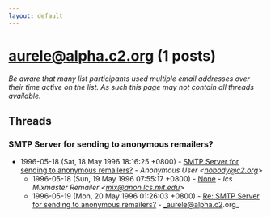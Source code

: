 ```yaml
---
layout: default
---
```


# aurele@alpha.c2.org (1 posts)

_Be aware that many list participants used multiple email addresses over their time active on the list. As such this page may not contain all threads available._

## Threads

### SMTP Server for sending to anonymous remailers?
+ 1996-05-18 (Sat, 18 May 1996 18:16:25 +0800) - [SMTP Server for sending to anonymous remailers?](/archive/1996/05/f23c834401f8c40b079691dcf9235d59572bf7734a22a9930a9604ff4f023571) - _Anonymous User \<nobody@c2.org\>_
  + 1996-05-18 (Sun, 19 May 1996 07:55:17 +0800) - [None](/archive/1996/05/edf8ff5563e16c6c5d934e65541c1f00d393d345a78744d2ceabe9e6cd7cf830) - _lcs Mixmaster Remailer \<mix@anon.lcs.mit.edu\>_
  + 1996-05-19 (Mon, 20 May 1996 01:26:03 +0800) - [Re: SMTP Server for sending to anonymous remailers?](/archive/1996/05/adbcae3ee646c8a0d170d79b936f9d961d350eae36efcc38e5b6961e1fb62ca1) - _aurele@alpha.c2.org_

